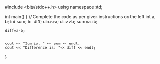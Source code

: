 #include <bits/stdc++.h>
using namespace std;

int main() {
    // Complete the code as per given instructions on the left
    int a, b;
    int sum;
    int diff;
    cin>>a;
    cin>>b;
    sum=a+b;
    
    diff=a-b;
    
     
    cout << "Sum is: " << sum << endl;
    cout << "Difference is: "<< diff << endl;
}
